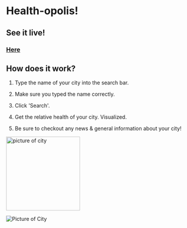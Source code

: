 # Health-opolis!

## See it live!

### [Here](https://zempo.github.io/portfolio/)

## How does it work?

1. Type the name of your city into the search bar.

2. Make sure you typed the name correctly.

3. Click 'Search'.

4. Get the relative health of your city. Visualized.

5. Be sure to checkout any news & general information about your city! 

<img src="https://github.com/zempo/Healthopolis/blob/master/docs/media/City.svg" alt="picture of city" height="200"/>

![Picture of City](https://github.com/zempo/Healthopolis/blob/master/docs/media/City.svg)
 